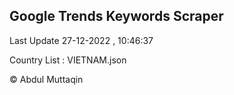 

## Google Trends Keywords Scraper 
 
Last Update 27-12-2022 , 10:46:37

Country List :
VIETNAM.json



© Abdul Muttaqin 
